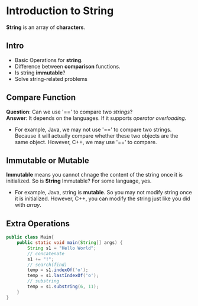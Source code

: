 # Introduction to String
**String** is an array of **characters**.

## Intro
- Basic Operations for **string**.
- Difference between **comparison** functions.
- Is string **immutable**?
- Solve string-related problems

## Compare Function
**Question**: Can we use '==' to compare two *strings*?  
**Answer**: It depends on the languages. If it supports *operator overloading*.  
- For example, Java, we may not use '==' to compare two strings. Because it will actually compare whether these two objects are the same object. However, C++, we may use '==' to compare. 

## Immutable or Mutable
**Immutable** means you cannot chnage the content of the string once it is initialized. So is **String** Immutable? For some language, yes. 
- For example, Java, string is **mutable**. So you may not modify string once it is initialized. However, C++, you can modify the string just like you did with *array*. 

## Extra Operations
```JAVA
public class Main{
    public static void main(String[] args) {
        String s1 = "Hello World";
        // concatenate
        s1 += "!";
        // search(find)
        temp = s1.indexOf('o');
        temp = s1.lastIndexOf('o');
        // substring
        temp = s1.substring(6, 11);
    }
}
```
